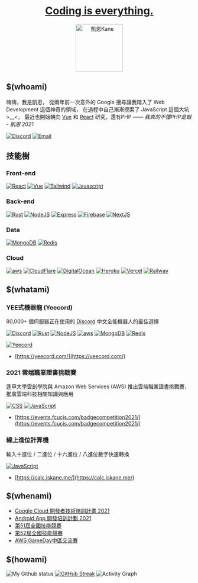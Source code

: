<h1 align="center">
  <a href="https://iskane.me/">Coding is everything.<a/>
</h1>
<p align="center">
  <img src="img/avatar.png" width="128px" alt="凱恩Kane"/>
</p>

## $(whoami)

嗨嗨，我是凱恩，
從兩年前一次意外的 Google 搜尋讓我踏入了 Web Development 這個神奇的領域，
在過程中自己漸漸摸索了 JavaScript 這個大坑 >__<，
最近也開始朝向 [Vue](https://vuejs.org/) 和 [React](https://zh-hant.reactjs.org/) 研究，還有PHP —— _我真的不懂PHP是蝦 - 凱恩 2021_

[![Discord](https://img.shields.io/badge/Discord-5865F2?style=for-the-badge&logo=discord&logoColor=white)](https://discord.gg/yeecord)
[![Email](https://img.shields.io/badge/Gmail-D14836?style=for-the-badge&logo=gmail&logoColor=white)](mailto:kane@yeecord.com)

## 技能樹

### Front-end

[![React](https://img.shields.io/badge/React-20232A?style=for-the-badge&logo=react&logoColor=61DAFB)](#)
[![Vue](https://img.shields.io/badge/Vue.js-35495E?style=for-the-badge&logo=vuedotjs&logoColor=4FC08D)](#)
[![Tailwind](https://img.shields.io/badge/Tailwind_CSS-38B2AC?style=for-the-badge&logo=tailwind-css&logoColor=white)](#)
[![Javascript](https://img.shields.io/badge/JavaScript-323330?style=for-the-badge&logo=javascript&logoColor=F7DF1E)](#)

### Back-end

[![Rust](https://img.shields.io/badge/Rust-black?style=for-the-badge&logo=rust&logoColor=#E57324)](#)
[![NodeJS](https://img.shields.io/badge/Node.js-339933?style=for-the-badge&logo=nodedotjs&logoColor=white)](#)
[![Express](https://img.shields.io/badge/Express.js-000000?style=for-the-badge&logo=express&logoColor=white)](#)
[![Firebase](https://img.shields.io/badge/firebase-ffca28?style=for-the-badge&logo=firebase&logoColor=black)](#)
[![NextJS](https://img.shields.io/badge/next.js-000000?style=for-the-badge&logo=nextdotjs&logoColor=white)](#)

### Data

[![MongoDB](https://img.shields.io/badge/MongoDB-4EA94B?style=for-the-badge&logo=mongodb&logoColor=white)](#)
[![Redis](https://img.shields.io/badge/redis-%23DD0031.svg?&style=for-the-badge&logo=redis&logoColor=white)](#)

### Cloud

[![aws](https://img.shields.io/badge/Amazon_AWS-FF9900?style=for-the-badge&logo=amazonaws&logoColor=white)](#)
[![CloudFlare](https://img.shields.io/badge/Cloudflare-F38020?style=for-the-badge&logo=Cloudflare&logoColor=white)](#)
[![DigitalOcean](https://img.shields.io/badge/Digital_Ocean-0080FF?style=for-the-badge&logo=DigitalOcean&logoColor=white)](#)
[![Heroku](https://img.shields.io/badge/Heroku-430098?style=for-the-badge&logo=heroku&logoColor=white)](#)
[![Vercel](https://img.shields.io/badge/Vercel-000000?style=for-the-badge&logo=vercel&logoColor=white)](#)
[![Railway](https://img.shields.io/badge/Railway-131415?style=for-the-badge&logo=railway&logoColor=white)](#)

## $(whatami)

### YEE式機器龍 (Yeecord)

80,000+ 個伺服器正在使用的
[Discord](https://discord.com) 中文全能機器人的最佳選擇

[![Discord](https://img.shields.io/badge/Discord-5865F2?style=for-the-badge&logo=discord&logoColor=white)](#)
[![Rust](https://img.shields.io/badge/Rust-000000?style=for-the-badge&logo=rust&logoColor=white)](#)
[![NodeJS](https://img.shields.io/badge/Node.js-339933?style=for-the-badge&logo=nodedotjs&logoColor=white)](#)
[![aws](https://img.shields.io/badge/Amazon_AWS-FF9900?style=for-the-badge&logo=amazonaws&logoColor=white)](#)
[![MongoDB](https://img.shields.io/badge/MongoDB-4EA94B?style=for-the-badge&logo=mongodb&logoColor=white)](#)
[![Redis](https://img.shields.io/badge/redis-%23DD0031.svg?&style=for-the-badge&logo=redis&logoColor=white)](#)

[![Yeecord](https://discord.com/api/guilds/600363644991176822/widget.png?style=banner2)](https://discord.gg/yeecord)

- [https://yeecord.com/](https://yeecord.com/)

### 2021 雲端職業證書挑戰賽

逢甲大學雲創學院與 Amazon Web Services (AWS) 推出雲端職業證書挑戰賽，推廣雲端科技相關知識與應用

[![CSS](https://img.shields.io/badge/CSS3-1572B6?style=for-the-badge&logo=css3&logoColor=white)](#)
[![JavaScript](https://img.shields.io/badge/JavaScript-323330?style=for-the-badge&logo=javascript&logoColor=F7DF1E)](#)

- [https://events.fcucis.com/badgecompetition2021/](https://events.fcucis.com/badgecompetition2021/)

### 線上進位計算機

輸入十進位 / 二進位 / 十六進位 / 八進位數字快速轉換

[![JavaScript](https://img.shields.io/badge/JavaScript-323330?style=for-the-badge&logo=javascript&logoColor=F7DF1E)](#)

- [https://calc.iskane.me/](https://calc.iskane.me/)

## $(whenami)

- [Google Cloud 開發者技術培訓計畫 2021](https://events.withgoogle.com/cloud-study-jam-2021-twhk/)
- [Android App 開發培訓計劃 2021](https://events.withgoogle.com/android-study-jam-twhk-2021/)
- [第51屆全國技能競賽](https://skillsweek.wdasec.gov.tw/skillsweek/)
- [第52屆全國技能競賽](https://skillsweek.wdasec.gov.tw/skillsweek/)
- [AWS GameDay中區交流賽](https://www.iecs.fcu.edu.tw/news/AWS%20GameDay中區交流賽/)

## $(howami)

![My Github status](https://github-readme-stats.vercel.app/api?username=Gary50613&count_private=true&show_icons=true&theme=radical)
[![GitHub Streak](http://github-readme-streak-stats.herokuapp.com?user=Gary50613&theme=dark&hide_border=true)](https://git.io/streak-stats)
![Activity Graph](http://activity-graph.herokuapp.com/graph?username=Gary50613&bg_color=161B22&color=4fff67&line=4fff67&point=ffffff&area=true&hide_border=true)
